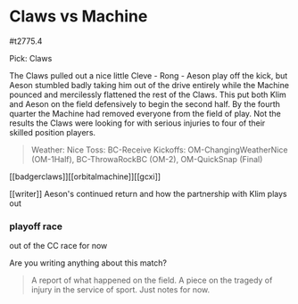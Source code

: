 # Claws vs Machine

#t2775.4

Pick: Claws

The Claws pulled out a nice little Cleve - Rong - Aeson play off the kick, but Aeson stumbled badly taking him out of the drive entirely while the Machine pounced and mercilessly flattened the rest of the Claws. This put both Klim and Aeson on the field defensively to begin the second half. By the fourth quarter the Machine had removed everyone from the field of play. Not the results the Claws were looking for with serious injuries to four of their skilled position players.

> Weather: Nice
> Toss: BC-Receive
> Kickoffs: OM-ChangingWeatherNice (OM-1Half), BC-ThrowaRockBC (OM-2), OM-QuickSnap (Final)

[[badgerclaws]][[orbitalmachine]][[gcxi]]

[[writer]]
Aeson's continued return and how the partnership with Klim plays out

### playoff race

out of the CC race for now

Are you writing anything about this match?

> A report of what happened on the field.
> A piece on the tragedy of injury in the service of sport.
> Just notes for now.
